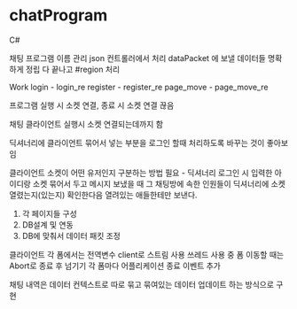 ﻿# chatProgram
C#

채팅 프로그램 이름 관리
json 컨트롤러에서 처리
dataPacket 에 보낼 데이터들 명확하게 정립
다 끝나고 #region 처리

Work
	login - login_re
	register - register_re
	page_move - page_move_re


프로그램 실행 시 소켓 연결, 종료 시 소켓 연결 끊음

채팅 클라이언트 실행시 소켓 연결되는데까지 함

딕셔너리에 클라이언트 묶어서 넣는 부분을 로그인 할때 처리하도록 바꾸는 것이 좋아보임

클라이언트 소켓이 어떤 유저인지 구분하는 방법 필요  - 딕셔너리
로그인 시 입력한 아이디랑 소켓 묶어서 두고
메시지 보냈을 때 그 채팅방에 속한 인원들이 딕셔너리에 소켓 열렸는지(있는지) 확인한다음
열려있는 애들한테만 보낸다.

1. 각 페이지들 구성
2. DB설계 및 연동
3. DB에 맞춰서 데이터 패킷 조정

클라이언트 각 폼에서는 전역변수 client로 스트림 사용
쓰레드 사용 중 폼 이동할 때는 Abort로 종료 후 넘기기
각 폼마다 어플리케이션 종료 이벤트 추가

채팅 내역은 데이터 컨텍스트로 따로 묶고
묶여있는 데이터 업데이트 하는 방식으로 구현